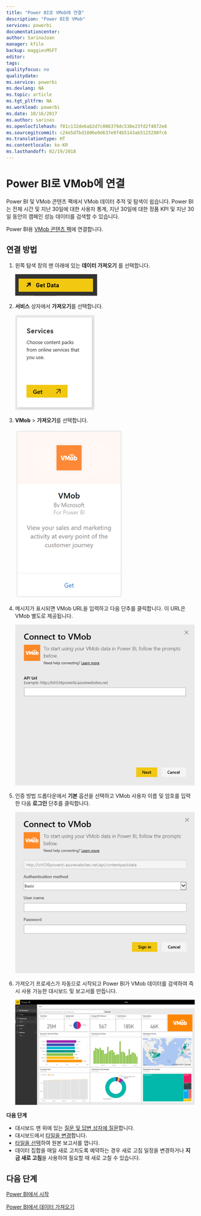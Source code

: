```yaml
---
title: "Power BI로 VMob에 연결"
description: "Power BI용 VMob"
services: powerbi
documentationcenter: 
author: SarinaJoan
manager: kfile
backup: maggiesMSFT
editor: 
tags: 
qualityfocus: no
qualitydate: 
ms.service: powerbi
ms.devlang: NA
ms.topic: article
ms.tgt_pltfrm: NA
ms.workload: powerbi
ms.date: 10/16/2017
ms.author: sarinas
ms.openlocfilehash: f81c132de6ab2d7c086379dc538e23fd2f4072e8
ms.sourcegitcommit: c24e5d7bd1806e0d637e974b5143ab5125298fc6
ms.translationtype: HT
ms.contentlocale: ko-KR
ms.lasthandoff: 02/19/2018
---
```

# <a name="connect-to-vmob-with-power-bi"></a>Power BI로 VMob에 연결
Power BI 및 VMob 콘텐츠 팩에서 VMob 데이터 추적 및 탐색이 쉽습니다. Power BI는 전체 시간 및 지난 30일에 대한 사용자 통계, 지난 30일에 대한 정품 KPI 및 지난 30일 동안의 캠페인 성능 데이터를 검색할 수 있습니다.

Power BI용 [VMob 콘텐츠 팩](https://app.powerbi.com/getdata/services/vmob)에 연결합니다.

## <a name="how-to-connect"></a>연결 방법
1. 왼쪽 탐색 창의 맨 아래에 있는 **데이터 가져오기** 를 선택합니다.
   
    ![](media/service-connect-to-vmob/getdata.png)
2. **서비스** 상자에서 **가져오기**를 선택합니다.
   
   ![](media/service-connect-to-vmob/services.png)
3. **VMob** \> **가져오기**를 선택합니다.
   
   ![](media/service-connect-to-vmob/vmob.png)
4. 메시지가 표시되면 VMob URL을 입력하고 다음 단추를 클릭합니다. 이 URL은 VMob 별도로 제공됩니다.
   
    ![](media/service-connect-to-vmob/params.png)
5. 인증 방법 드롭다운에서 **기본** 옵션을 선택하고 VMob 사용자 이름 및 암호를 입력한 다음 **로그인** 단추를 클릭합니다.
   
    ![](media/service-connect-to-vmob/creds.png)
6. 가져오기 프로세스가 자동으로 시작되고 Power BI가 VMob 데이터를 검색하여 즉시 사용 가능한 대시보드 및 보고서를 만듭니다.
   
   ![](media/service-connect-to-vmob/dashboard2.png)

**다음 단계**

* 대시보드 맨 위에 있는 [질문 및 답변 상자에 질문](power-bi-q-and-a.md)합니다.
* 대시보드에서 [타일을 변경](service-dashboard-edit-tile.md)합니다.
* [타일을 선택](service-dashboard-tiles.md)하여 원본 보고서를 엽니다.
* 데이터 집합을 매일 새로 고치도록 예약하는 경우 새로 고침 일정을 변경하거나 **지금 새로 고침**을 사용하여 필요할 때 새로 고칠 수 있습니다.

## <a name="next-steps"></a>다음 단계
[Power BI에서 시작](service-get-started.md)

[Power BI에서 데이터 가져오기](service-get-data.md)

